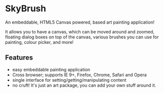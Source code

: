 SkyBrush
========

An embeddable, HTML5 Canvas powered, based art painting application!

It allows you to have a canvas, which can be moved around and zoomed, floating dialog boxes on top of the canvas, various brushes you can use for painting, colour picker, and more!

Features
--------
 * easy embeddable painting application
 * Cross browser; supports IE 9+, Firefox, Chrome, Safari and Opera
 * single interface for setting/getting/manipulating content
 * no cruft! It's just an art package, you can add your own stuff around it.

